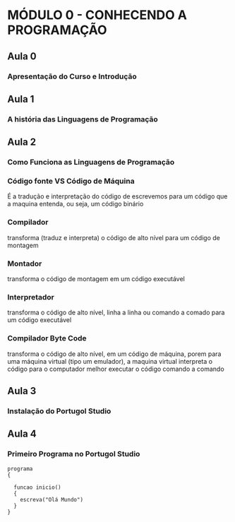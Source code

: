 # MÓDULO 0 - CONHECENDO A PROGRAMAÇÃO

## Aula 0

### Apresentação do Curso e Introdução

## Aula 1

### A história das Linguagens de Programação

## Aula 2

### Como Funciona as Linguagens de Programação

### Código fonte VS Código de Máquina

É a tradução e interpretação do código de escrevemos para um código que a maquina entenda, ou seja, um código binário

### Compilador

transforma (traduz e interpreta) o código de alto nível para um código de montagem

### Montador

transforma o código de montagem em um código executável

### Interpretador

transforma o código de alto nível, linha a linha ou comando a comado para um código executável

### Compilador Byte Code

transforma o código de alto nível, em um código de máquina, porem para uma máquina virtual (tipo um emulador), a maquina virtual interpreta o código para o computador melhor executar o código comando a comando

## Aula 3

### Instalação do Portugol Studio

## Aula 4

### Primeiro Programa no Portugol Studio

```
programa
{

  funcao inicio()
  {
    escreva("Olá Mundo")
  }
}

```

